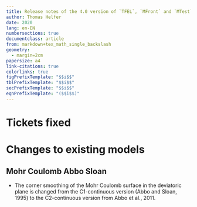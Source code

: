 ```yaml
---
title: Release notes of the 4.0 version of `TFEL`, `MFront` and `MTest`
author: Thomas Helfer
date: 2020
lang: en-EN
numbersections: true
documentclass: article
from: markdown+tex_math_single_backslash
geometry:
  - margin=2cm
papersize: a4
link-citations: true
colorlinks: true
figPrefixTemplate: "$$i$$"
tblPrefixTemplate: "$$i$$"
secPrefixTemplate: "$$i$$"
eqnPrefixTemplate: "($$i$$)"
---
```


# Tickets fixed

# Changes to existing models

## Mohr Coulomb Abbo Sloan

- The corner smoothing of the Mohr Coulomb surface in the deviatoric plane is changed from the C1-continuous version (Abbo and Sloan, 1995) to the C2-continuous version from Abbo et al., 2011.
